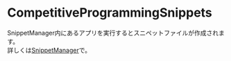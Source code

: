 # CompetitiveProgrammingSnippets
SnippetManager内にあるアプリを実行するとスニペットファイルが作成されます。  
詳しくは[SnippetManager](../../../SnippetManager)で。
